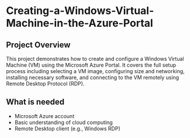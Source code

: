 # Creating-a-Windows-Virtual-Machine-in-the-Azure-Portal
## Project Overview
This project demonstrates how to create and configure a Windows Virtual Machine (VM) using the Microsoft Azure Portal. It covers the full setup process including selecting a VM image, configuring size and networking, installing necessary software, and connecting to the VM remotely using Remote Desktop Protocol (RDP).

## What is needed
-	Microsoft Azure account
-	Basic understanding of cloud computing
-	Remote Desktop client (e.g., Windows RDP)
	

